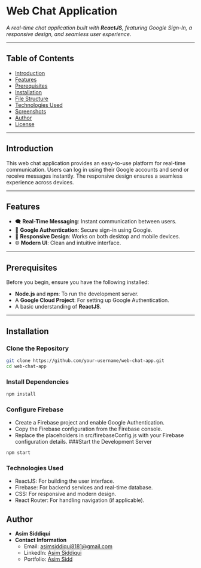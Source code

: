 # Web Chat Application

_A real-time chat application built with **ReactJS**, featuring Google Sign-In, a responsive design, and seamless user experience._

---

## Table of Contents

- [Introduction](#introduction)
- [Features](#features)
- [Prerequisites](#prerequisites)
- [Installation](#installation)
- [File Structure](#file-structure)
- [Technologies Used](#technologies-used)
- [Screenshots](#screenshots)
- [Author](#author)
- [License](#license)

---

## Introduction

This web chat application provides an easy-to-use platform for real-time communication. Users can log in using their Google accounts and send or receive messages instantly. The responsive design ensures a seamless experience across devices.

---

## Features

- 🗨️ **Real-Time Messaging**: Instant communication between users.
- 🔐 **Google Authentication**: Secure sign-in using Google.
- 📱 **Responsive Design**: Works on both desktop and mobile devices.
- 🌐 **Modern UI**: Clean and intuitive interface.

---

## Prerequisites

Before you begin, ensure you have the following installed:

- **Node.js** and **npm**: To run the development server.
- A **Google Cloud Project**: For setting up Google Authentication.
- A basic understanding of **ReactJS**.

---

## Installation

### Clone the Repository
```bash
git clone https://github.com/your-username/web-chat-app.git
cd web-chat-app
```
### Install Dependencies
```bash
npm install
```
### Configure Firebase
- Create a Firebase project and enable Google Authentication.
- Copy the Firebase configuration from the Firebase console.
- Replace the placeholders in src/firebaseConfig.js with your Firebase configuration details.
###Start the Development Server
```bash
npm start
```
### Technologies Used
- ReactJS: For building the user interface.
- Firebase: For backend services and real-time database.
- CSS: For responsive and modern design.
- React Router: For handling navigation (if applicable).
## Author

- **Asim Siddiqui**
- **Contact Information**
  - Email: asimsiddiqui8181@gmail.com
  - LinkedIn: [Asim Siddiqui](https://www.linkedin.com/in/asim-siddiqui-a71731229/)
  - Portfolio: [Asim Sidd](https://asimsidd.vercel.app/)
